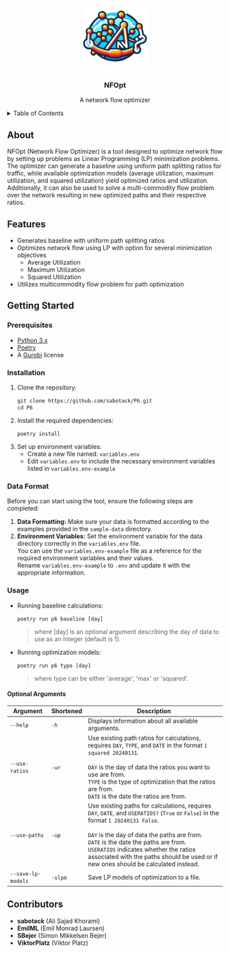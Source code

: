 <!-- PROJECT TITLE -->
<br />
<div align="center">
  <!-- LOGO MAYBE -->
  <a href="https://github.com/sabotack/NFOpt">
    <img src="logo.png" alt="Logo" width="150" height="150">
  </a>
  <h3 align="center">NFOpt</h3>

  <p align="center">
    A network flow optimizer
    <br />
  </p>
</div>

<!-- TABLE OF CONTENTS -->
<details>
  <summary>Table of Contents</summary>
  <ol>
    <li><a href="#about">About The Project</a></li>
    <li><a href="#features">Features</a></li>
    <li>
      <a href="#getting-started">Getting Started</a>
      <ul>
        <li><a href="#prerequisites">Prerequisites</a></li>
        <li><a href="#installation">Installation</a></li>
      </ul>
    </li>
    <li><a href="#usage">Usage</a></li>
    <li><a href="#contributors">Contributors</a></li>
  </ol>
</details>

## About
NFOpt (Network Flow Optimizer) is a tool designed to optimize network flow by setting up problems as Linear Programming (LP) minimization problems.
The optimizer can generate a baseline using uniform path splitting ratios for traffic, while available optimization models (average utilization, maximum utilization, and squared utilization) yield optimized ratios and utilization.
Additionally, it can also be used to solve a multi-commodity flow problem over the network resulting in new optimized paths and their respective ratios.

## Features
- Generates baseline with uniform path splitting ratios
- Optimizes network flow using LP with option for several minimization objectives
  - Average Utilization
  - Maximum Utilization
  - Squared Utilization
- Utilizes multicommodity flow problem for path optimization

## Getting Started

### Prerequisites
- [Python 3.x](https://www.python.org/downloads/)
- [Poetry](https://python-poetry.org/docs/)
- A [Gurobi](https://www.gurobi.com/) license

### Installation
1. Clone the repository:
    ```
    git clone https://github.com/sabotack/P6.git
    cd P6
    ```
2. Install the required dependencies:
    ```
    poetry install
    ```
3. Set up environment variables:
   - Create a new file named: `variables.env`
   - Edit `variables.env` to include the necessary environment variables listed in `variables.env-example`

### Data Format
Before you can start using the tool, ensure the following steps are completed:

1. **Data Formatting:** Make sure your data is formatted according to the examples provided in the `sample-data` directory.
2. **Environment Variables:** Set the environment variable for the data directory correctly in the `variables.env` file. <br> You can use the `variables.env-example` file as a reference for the required environment variables and their values. <br> Rename `variables.env-example` to `.env` and update it with the appropriate information.

### Usage
- Running baseline calculations:
    ```
    poetry run p6 baseline [day]
    ```
    > where [day] is an optional argument describing the day of data to use as an integer (default is 1).

- Running optimization models:
    ```
    poetry run p6 type [day]
    ```
  > where type can be either 'average', 'max' or 'squared'.


#### Optional Arguments
|     Argument       | Shortened | Description                                           |
|--------------------|-----------|-------------------------------------------------------|
| `--help`           | `-h`      | Displays information about all available arguments.   |
| `--use-ratios`     | `-ur`     | Use existing path ratios for calculations, requires `DAY`, `TYPE`, and `DATE` in the format `1 squared 20240131`. <br><br> `DAY` is the day of data the ratios you want to use are from. <br> `TYPE` is the type of optimization that the ratios are from. <br> `DATE` is the date the ratios are from. |
| `--use-paths`      | `-up`     | Use existing paths for calculations, requires `DAY`, `DATE`, and `USERATIOS?` (`True` or `False`) in the format `1 20240131 False`. <br><br> `DAY` is the day of data the paths are from. <br> `DATE` is the date the paths are from. <br> `USERATIOS` indicates whether the ratios associated with the paths should be used or if new ones should be calculated instead. |
| `--save-lp-models` | `-slpm`   | Save LP models of optimization to a file.             |



## Contributors
- **sabotack** (Ali Sajad Khorami)
- **EmilML** (Emil Monrad Laursen)
- **SBejer** (Simon Mikkelsen Bejer)
- **ViktorPlatz** (Viktor Platz)

